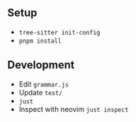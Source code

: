 ## Setup

- `tree-sitter init-config`
- `pnpm install`

## Development

- Edit `grammar.js`
- Update `test/`
- `just`
- Inspect with neovim `just inspect`

